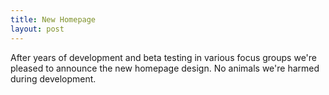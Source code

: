 ```yaml
---
title: New Homepage
layout: post
---
```


After years of development and beta testing in various focus groups we're
pleased to announce the new homepage design. No animals we're harmed during
development.

